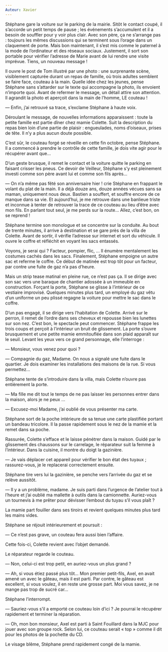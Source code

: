 ```yaml
---
Auteur: Xavier
---
```


Stéphane gare la voiture sur le parking de la mairie. Sitôt le contact coupé, il s’accorde un petit temps de pause ; les événements s’accumulent et il a besoin de souffler pour y voir plus clair. Avec son père, ça ne s’arrange pas : toujours les mêmes discussions qui se terminent sous l’orage dans un claquement de porte. Mais bon maintenant, il s’est mis comme le paternel à la mode de l’ordinateur et des réseaux sociaux. Justement, il sort son portable pour vérifier l’adresse de Marie avant de lui rendre une visite imprévue. Tiens, un nouveau message !

Il ouvre le post de Tom illustré par une photo : une surprenante scène, visiblement capturée durant un repas de famille, où trois adultes semblent se faire face, couteau à la main. Quelle idée chez les jeunes, pense Stéphane sans s’attarder sur le texte qui accompagne la photo, ils envoient n’importe quoi. Avant de refermer le message, un détail attire son attention. Il agrandit la photo et aperçoit dans la main de l’homme, LE couteau !

— Enfin, j’ai retrouvé sa trace, s’exclame Stéphane à haute voix.

Déroulant le message, de nouvelles informations apparaissent : toute la petite famille est partie dîner chez mamie Colette. Suit la description du repas bien loin d’une partie de plaisir : engueulades, noms d’oiseaux, prises de tête. Il n’y a plus aucun doute possible.

C’est sûr, le couteau forgé se réveille en cette fin octobre, pense Stéphane. Il a commencé à prendre le contrôle de cette famille, je dois vite agir pour le récupérer avant que…

D’un geste brusque, il remet le contact et la voiture quitte le parking en faisant crisser les pneus. Ce devoir de Veilleur, Stéphane s’y est pleinement investi comme son père avant lui et comme son fils après…

— On n’a même pas fêté son anniversaire hier ! crie Stéphane en frappant le volant du plat de la main. Il a déjà douze ans, douze années vécues sans sa maman, uniquement nous deux. Bastien a souffert, et souffre encore de ce manque dans sa vie. Et aujourd’hui, je me retrouve dans une banlieue triste et inconnue à tenter de retrouver la trace de ce couteau au lieu d’être avec mon fils. En parlant tout seul, je me perds sur la route… Allez, c’est bon, on se reprend !

Stéphane termine son monologue et se concentre sur la conduite. Au bout de trente minutes, il arrive à destination et se gare près de la villa de Colette. Avant de sortir, il vérifie l’adresse sur internet et sort du véhicule. Il ouvre le coffre et réfléchit en voyant les sacs entassés.

Voyons, je serai qui ? Facteur, pompier, flic, … Il énumère mentalement les costumes cachés dans les sacs. Finalement, Stéphane empoigne un autre sac et referme le coffre. Ce début de matinée est trop tôt pour un facteur, par contre une fuite de gaz n’a pas d’heure.

Mais un strip tease matinal en pleine rue, ce n’est pas ça. Il se dirige avec son sac vers une baraque de chantier adossée à un immeuble en construction. Forçant la porte, Stéphane se glisse à l’intérieur de ce vestiaire improvisé. Quelques minutes plus tard, un employé du gaz vêtu d’un uniforme un peu plissé regagne la voiture pour mettre le sac dans le coffre.

D’un pas engagé, il se dirige vers l’habitation de Colette. Arrivé sur le perron, il remet de l’ordre dans ses cheveux et repousse bien les lunettes sur son nez. C’est bon, le spectacle peut commencer. Stéphane frappe les trois coups et perçoit à l’intérieur un bruit de glissement. La porte s’ouvre brusquement et une petite mamie emmitouflée dans son plaid apparaît sur le seuil. Levant les yeux vers ce grand personnage, elle l’interroge :

— Monsieur, vous venez pour quoi ?

— Compagnie du gaz, Madame. On nous a signalé une fuite dans le quartier. Je dois examiner les installations des maisons de la rue. Si vous permettez…

Stéphane tente de s’introduire dans la villa, mais Colette n’ouvre pas entièrement la porte.

— Ma fille me dit tout le temps de ne pas laisser les personnes entrer dans la maison, alors je ne peux …

— Excusez-moi Madame, j’ai oublié de vous présenter ma carte.

Stéphane sort de la poche intérieure de sa tenue une carte plastifiée portant un bandeau tricolore. Il la passe rapidement sous le nez de la mamie et la remet dans sa poche.

Rassurée, Colette s’efface et le laisse pénétrer dans la maison. Guidé par le glissement des chaussons sur le carrelage, le réparateur suit la femme à l’intérieur. Dans la cuisine, il montre du doigt la gazinière.

— Je vais déplacer cet appareil pour vérifier le bon état des tuyaux ; rassurez-vous, je le replacerai correctement ensuite.

Stéphane tire vers lui la gazinière, se penche vers l’arrivée du gaz et se relève aussitôt.

— Il y a un problème, madame. Je suis parti dans l’urgence de l’atelier tout à l’heure et j’ai oublié ma mallette à outils dans la camionnette. Auriez-vous un tournevis à me prêter pour dévisser l’embout du tuyau s’il vous plaît ?

La mamie part fouiller dans ses tiroirs et revient quelques minutes plus tard les mains vides.

Stéphane se réjouit intérieurement et poursuit :

— Ce n’est pas grave, un couteau fera aussi bien l’affaire.

Cette fois-ci, Colette revient avec l’objet demandé.

Le réparateur regarde le couteau.

— Non, celui-ci est trop petit, en auriez-vous un plus grand ?

— Ah, si vous étiez passé plus tôt… Mon premier petit-fils, Axel, en avait amené un avec le gâteau, mais il est parti. Par contre, le gâteau est excellent, si vous voulez, il en reste une grosse part. Moi vous savez, je ne mange pas trop de sucré car…

Stéphane l’interrompt.

— Sauriez-vous s’il a emporté ce couteau loin d’ici ? Je pourrai le récupérer rapidement et terminer la réparation.

— Oh, mon bon monsieur, Axel est parti à Saint Fouillard dans la MJC pour jouer avec son groupe rock. Selon lui, ce couteau serait « top » comme il dit pour les photos de la pochette du CD.

Le visage blême, Stéphane prend rapidement congé de la mamie.
